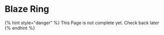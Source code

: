 # Blaze Ring

{% hint style="danger" %}
This Page is not complete yet. Check back later
{% endhint %}

